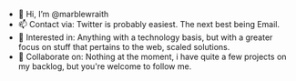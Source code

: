 - 👋 Hi, I’m @marblewraith
- 📫 Contact via: Twitter is probably easiest. The next best being Email.
- 👀 Interested in: Anything with a technology basis, but with a greater focus on stuff that pertains to the web, scaled solutions.
- 💞️ Collaborate on: Nothing at the moment, i have quite a few projects on my backlog, but you're welcome to follow me.


<!---
marblewraith/marblewraith is a ✨ special ✨ repository because its `README.md` (this file) appears on your GitHub profile.
You can click the Preview link to take a look at your changes.
--->
